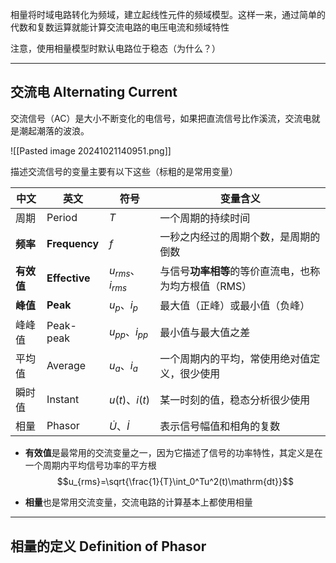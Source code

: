 相量将时域电路转化为频域，建立起线性元件的频域模型。这样一来，通过简单的代数和复数运算就能计算交流电路的电压电流和频域特性

注意，使用相量模型时默认电路位于稳态（为什么？）

---
## 交流电 Alternating Current

交流信号（AC）是大小不断变化的电信号，如果把直流信号比作溪流，交流电就是潮起潮落的波浪。

![[Pasted image 20241021140951.png]]

描述交流信号的变量主要有以下这些（标粗的是常用变量）

| 中文      | 英文            | 符号                  | 变量含义                           |
| ------- | ------------- | ------------------- | ------------------------------ |
| 周期      | Period        | $T$                 | 一个周期的持续时间                      |
| **频率**  | **Frequency** | $f$                 | 一秒之内经过的周期个数，是周期的倒数             |
| **有效值** | **Effective** | $u_{rms}$、$i_{rms}$ | 与信号**功率相等**的等价直流电，也称为均方根值（RMS） |
| **峰值**  | **Peak**      | $u_p$、$i_p$         | 最大值（正峰）或最小值（负峰）                |
| 峰峰值     | Peak-peak     | $u_{pp}$、$i_{pp}$   | 最小值与最大值之差                      |
| 平均值     | Average       | $u_{a}$、$i_{a}$     | 一个周期内的平均，常使用绝对值定义，很少使用         |
| 瞬时值     | Instant       | $u(t)$、$i(t)$       | 某一时刻的值，稳态分析很少使用                |
| 相量      | Phasor        | $\dot{U}$、$\dot{I}$ | 表示信号幅值和相角的复数                   |

+ **有效值**是最常用的交流变量之一，因为它描述了信号的功率特性，其定义是在一个周期内平均信号功率的平方根
$$u_{rms}=\sqrt{\frac{1}{T}\int_0^Tu^2(t)\mathrm{dt}}$$

+ **相量**也是常用交流变量，交流电路的计算基本上都使用相量

---
## 相量的定义 Definition of Phasor

